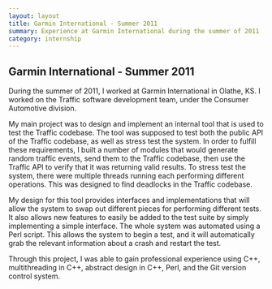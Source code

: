 ```yaml
---
layout: layout
title: Garmin International - Summer 2011
summary: Experience at Garmin International during the summer of 2011
category: internship
---
```


## Garmin International - Summer 2011

During the summer of 2011, I worked at Garmin International in Olathe, KS. I worked on the Traffic software development team, under the Consumer Automotive division.

My main project was to design and implement an internal tool that is used to test the Traffic codebase. The tool was supposed to test both the public API of the Traffic codebase, as well as stress test the system. In order to fulfill these requirements, I built a number of modules that would generate random traffic events, send them to the Traffic codebase, then use the Traffic API to verify that it was returning valid results. To stress test the system, there were multiple threads running each performing different operations. This was designed to find deadlocks in the Traffic codebase.

My design for this tool provides interfaces and implementations that will allow the system to swap out different pieces for performing different tests. It also allows new features to easily be added to the test suite by simply implementing a simple interface. The whole system was automated using a Perl script. This allows the system to begin a test, and it will automatically grab the relevant information about a crash and restart the test.

Through this project, I was able to gain professional experience using C++, multithreading in C++, abstract design in C++, Perl, and the Git version control system.
